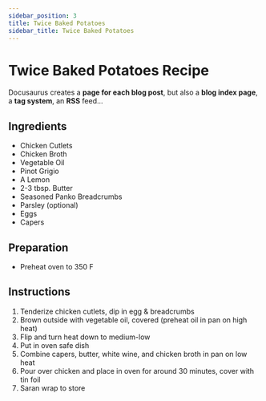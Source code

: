 ```yaml
---
sidebar_position: 3
title: Twice Baked Potatoes
sidebar_title: Twice Baked Potatoes
---
```


# Twice Baked Potatoes Recipe

Docusaurus creates a **page for each blog post**, but also a **blog index page**, a **tag system**, an **RSS** feed...

## Ingredients
  - Chicken Cutlets
  - Chicken Broth
  - Vegetable Oil
  - Pinot Grigio
  - A Lemon
  - 2-3 tbsp. Butter
  - Seasoned Panko Breadcrumbs
  - Parsley (optional)
  - Eggs
  - Capers

## Preparation
  - Preheat oven to 350 F

## Instructions
  1. Tenderize chicken cutlets, dip in egg & breadcrumbs
  2. Brown outside with vegetable oil, covered (preheat oil in pan on high heat)
  3. Flip and turn heat down to medium-low
  4. Put in oven safe dish
  5. Combine capers, butter, white wine, and chicken broth in pan on low heat
  6. Pour over chicken and place in oven for around 30 minutes, cover with tin foil
  7. Saran wrap to store